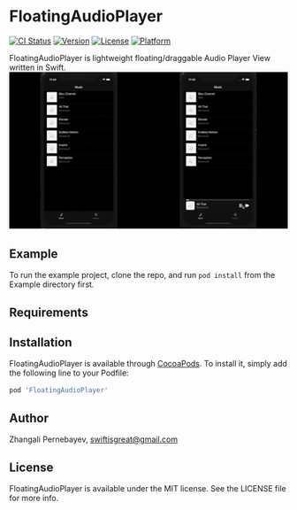 # FloatingAudioPlayer

[![CI Status](https://img.shields.io/travis/pernebayev/FloatingAudioPlayer.svg?style=flat)](https://travis-ci.org/pernebayev/FloatingAudioPlayer)
[![Version](https://img.shields.io/cocoapods/v/FloatingAudioPlayer.svg?style=flat)](https://cocoapods.org/pods/FloatingAudioPlayer)
[![License](https://img.shields.io/cocoapods/l/FloatingAudioPlayer.svg?style=flat)](https://cocoapods.org/pods/FloatingAudioPlayer)
[![Platform](https://img.shields.io/cocoapods/p/FloatingAudioPlayer.svg?style=flat)](https://cocoapods.org/pods/FloatingAudioPlayer)

FloatingAudioPlayer is lightweight floating/draggable Audio Player View written in Swift.
<img src="./FloatingAudioPlayer.gif" width="1280" alt="FloatingAudioPlayer is lightweight floating/draggable Audio Player View written in Swift." />


## Example

To run the example project, clone the repo, and run `pod install` from the Example directory first.

## Requirements

## Installation

FloatingAudioPlayer is available through [CocoaPods](https://cocoapods.org). To install
it, simply add the following line to your Podfile:

```ruby
pod 'FloatingAudioPlayer'
```

## Author

Zhangali Pernebayev, swiftisgreat@gmail.com

## License

FloatingAudioPlayer is available under the MIT license. See the LICENSE file for more info.
